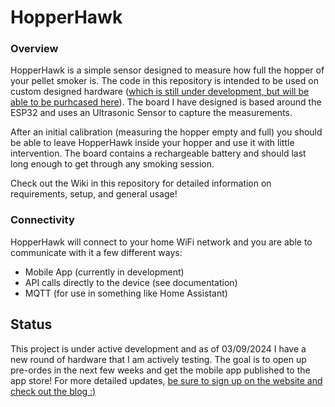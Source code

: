 # HopperHawk
### Overview
HopperHawk is a simple sensor designed to measure how full the hopper of your pellet smoker is. The code in this repository is intended to be used on custom designed hardware ([which is still under development, but will be able to be purhcased here](https://sidelinedata.com)). The board I have designed is based around the ESP32 and uses an Ultrasonic Sensor to capture the measurements. 

After an initial calibration (measuring the hopper empty and full) you should be able to leave HopperHawk inside your hopper and use it with little intervention. The board contains a rechargeable battery and should last long enough to get through any smoking session.

Check out the Wiki in this repository for detailed information on requirements, setup, and general usage!

### Connectivity
HopperHawk will connect to your home WiFi network and you are able to communicate with it a few different ways:

- Mobile App (currently in development)
- API calls directly to the device (see documentation)
- MQTT (for use in something like Home Assistant)



## Status
This project is under active development and as of 03/09/2024 I have a new round of hardware that I am actively testing. The goal is to open up pre-ordes in the next few weeks and get the mobile app published to the app store! For more detailed updates, [be sure to sign up on the website and check out the blog :)](https://sidelinedata.com/blogs/hopperhawk-1)


